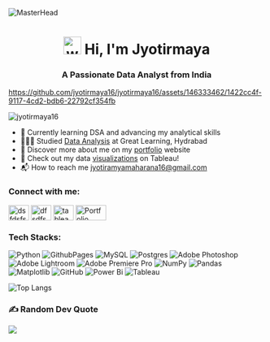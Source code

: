 ![MasterHead](https://github.com/jyotirmaya16/jyotirmaya16/assets/146333462/5973538b-7a59-4789-830b-8283157edc74)
<h1 align="center"><img src="https://github.com/jyotirmaya16/jyotirmaya16/assets/146333462/1422cc4f-9117-4cd2-bdb6-22792cf354fb" alt="waving hand gif" width="35"/> Hi, I'm Jyotirmaya</h1>
<h3 align="center"> A Passionate Data Analyst from India</h3>

https://github.com/jyotirmaya16/jyotirmaya16/assets/146333462/1422cc4f-9117-4cd2-bdb6-22792cf354fb


<p align="left"> <img src="https://komarev.com/ghpvc/?username=jyotirmaya16" alt="jyotirmaya16" /> </p>

- 🔭  Currently learning DSA and advancing my analytical skills
- 👨🏻‍🎓  Studied [Data Analysis](https://olympus1.mygreatlearning.com/certificate/VEEDVPSG) at Great Learning, Hydrabad
- 👀  Discover more about me on my [portfolio](https://jyotirmaya16.github.io/portfolio.github.io/) website
- 🌷  Check out my data [visualizations](https://public.tableau.com/app/profile/jyotirmaya.maharana/vizzes) on Tableau!
- 📬  How to reach me [jyotiramyamaharana16@gmail.com](mailto:jyotiramyamaharana@example.com)


<h3 align="left">Connect with me:</h3>
<p align="left">
<a href="https://www.linkedin.com/in/jyotirmaya-maharana-a32333299" target="blank"><img align="center" src="https://raw.githubusercontent.com/rahuldkjain/github-profile-readme-generator/master/src/images/icons/Social/linked-in-alt.svg" alt="dsfdsfsdf" height="30" width="40" /></a>
<a href="https://www.instagram.com/jyotirmayamaharana" target="blank"><img align="center" src="https://raw.githubusercontent.com/rahuldkjain/github-profile-readme-generator/master/src/images/icons/Social/instagram.svg" alt="dfsdfsdfsdfds" height="30" width="40" /></a>
 <a href="https://public.tableau.com/app/profile/jyotirmaya.maharana/vizzes">
<img align="center" src="https://github.com/jyotirmaya16/portfolio.github.io/blob/main/assets/img/tableau.png?raw=true" 
alt="tableau" height="30" width="40" /></a>
<a href="https://jyotirmaya16.github.io/portfolio.github.io/">
<img align="center" src="https://github.com/jyotirmaya16/portfolio.github.io/blob/main/assets/img/prtfolio.png?raw=true" 
alt="Portfolio" height="30" width="60" /></a>
</p>

<h3 align="left">Tech Stacks:</h3>

![Python](https://img.shields.io/badge/python-3670A0?style=for-the-badge&logo=python&logoColor=ffdd54) ![GithubPages](https://img.shields.io/badge/github%20pages-121013?style=for-the-badge&logo=github&logoColor=white) ![MySQL](https://img.shields.io/badge/mysql-4479A1.svg?style=for-the-badge&logo=mysql&logoColor=white) ![Postgres](https://img.shields.io/badge/postgres-%23316192.svg?style=for-the-badge&logo=postgresql&logoColor=white) ![Adobe Photoshop](https://img.shields.io/badge/adobe%20photoshop-%2331A8FF.svg?style=for-the-badge&logo=adobe%20photoshop&logoColor=white) ![Adobe Lightroom](https://img.shields.io/badge/Adobe%20Lightroom-31A8FF.svg?style=for-the-badge&logo=Adobe%20Lightroom&logoColor=white) ![Adobe Premiere Pro](https://img.shields.io/badge/Adobe%20Premiere%20Pro-9999FF.svg?style=for-the-badge&logo=Adobe%20Premiere%20Pro&logoColor=white) ![NumPy](https://img.shields.io/badge/numpy-%23013243.svg?style=for-the-badge&logo=numpy&logoColor=white) ![Pandas](https://img.shields.io/badge/pandas-%23150458.svg?style=for-the-badge&logo=pandas&logoColor=white) ![Matplotlib](https://img.shields.io/badge/Matplotlib-%23ffffff.svg?style=for-the-badge&logo=Matplotlib&logoColor=black) ![GitHub](https://img.shields.io/badge/github-%23121011.svg?style=for-the-badge&logo=github&logoColor=white) ![Power Bi](https://img.shields.io/badge/power_bi-F2C811?style=for-the-badge&logo=powerbi&logoColor=black) ![Tableau](https://img.shields.io/badge/Tableau-E97627?style=for-the-badge&logo=tableau&logoColor=white)

![Top Langs](https://github-readme-stats.vercel.app/api/top-langs/?username=jyotirmaya16&hide_progress=true&layout=compact&title_color=02becf&text_color=ffffff&bg_color=1e2235&border_color=444444) <br/>

### ✍️ Random Dev Quote
![](https://quotes-github-readme.vercel.app/api?type=horizontal&theme=radical)


